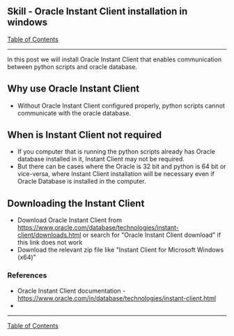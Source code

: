 ## Skill - Oracle Instant Client installation in windows
[Table of Contents](https://nagasudhir.blogspot.com/2020/04/taming-python-table-of-contents.html)

<hr/>
In this post we will install Oracle Instant Client that enables communication between python scripts and oracle database.

## Why use Oracle Instant Client
* Without Oracle Instant Client configured properly, python scripts cannot communicate with the oracle database.

## When is Instant Client not required
* If you computer that is running the python scripts already has Oracle database installed in it, Instant Client may not be required.
* But there can be cases where the Oracle is 32 bit and python is 64 bit or vice-versa, where Instant Client installation will be necessary even if Oracle Database is installed in the computer.

## Downloading the Instant Client
* Download Oracle Instant Client from https://www.oracle.com/database/technologies/instant-client/downloads.html or search for "Oracle Instant Client download" if this link does not work
* Download the relevant zip file like "Instant Client for Microsoft Windows (x64)"



### References
* Oracle Instant Client documentation - https://www.oracle.com/in/database/technologies/instant-client.html
* 

<hr/>

[Table of Contents](https://nagasudhir.blogspot.com/2020/04/taming-python-table-of-contents.html)



<!--stackedit_data:
eyJoaXN0b3J5IjpbMTgxODEyMDMzOV19
-->